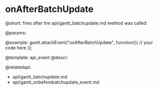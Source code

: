 onAfterBatchUpdate
=============

@short:
	fires after the api/gantt_batchupdate.md method was called

@params:

@example:
gantt.attachEvent("onAfterBatchUpdate", function(){
	// your code here
});


@template:	api_event
@descr:

@relatedapi:
- api/gantt_batchupdate.md
- api/gantt_onbeforebatchupdate_event.md